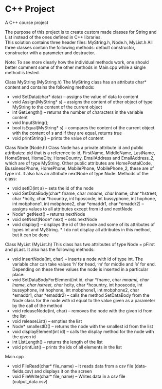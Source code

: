 # C++ Project
A C++ course project

The purpose of this project is to create custom made classes for String and List instead of the ones defined in C++ libraries.  
This solution contains three header files: MyString.h, Node.h, MyList.h
All three classes contain the following methods: default constructor, constructor with a parameter and destructor.

Note:  To see more clearly how the individual methods work, one should better comment some of the other methods in Main.cpp while a single method is tested.

Class MyString (MyString.h)
  The MyString class has an attribute char* content and contains the following methods:
  -	void SetData(char* data) – assigns the value of data to content
  -	void Assign(MyString* s) – assigns the content of other object of type MyString to the content of the current object
  -	int GetLength() – returns the number of characters in the variable content
  -	void InputString();
  -	bool isEqual(MyString* s) – compares the content of the current object with the content of s and if they are equal, returns true
  -	void printString() – prints the value of content

Class Node (Node.h)
  Class Node has a private attribute id and public attributes: pid that is a reference to id, FirstName, MiddleName, LastName, HomeStreet, HomeCity, HomeCountry,             EmailAddress   and EmailAddress_2, which are of type MyString. Other public attributes are HomePostalCode, BussinessPhone, HomePhone, MobilePhone, MobilePhone_2, these     are of type int. It   also has an attribute nextNode of type Node.
  Methods of the class:
  -	void setID(int a) – sets the id of the node
  -	void SetDataBody(char* fname, char *mname, char* lname, char *hstreet, char *hcity, char *hcountry, int hposcode, int bussyphone, int hophone, int mobphone1, int               mobphone2, char *emaddr1, char *emaddr2) – assigns values to all attributes except from id and nextNode
  -	Node* getNext() – returns nextNode
  -	void setNext(Node* next) – sets nextNode
  -	void display() – displays the id of the node and some of its attributes of types int and MyString. * I do not display all attributes in this method, but it can be done

Class MyList (MyList.h)
  This class has two attributes of type Node = pFirst and pLast. It also has the following methods:
  -	void insertNode(int, char) – inserts a node with id of type int. The variable char can take values ‘h’ for head, ‘m’ for middle and ‘e’ for end. Depending on these         three values the node is inserted in a particular place. 
  -	void SetDataBodyForElement(int id, char *fname, char *mname, char *lname, char* hstreet, char* hcity, char *hcountry, int hposcode, int bussyphone, int hophone, int         mobphone1, int mobphone2, char *emaddr1, char *emaddr2) – calls the method SetDataBody from the Node class for the node with id equal to the value given as a parameter     by the call of the method
  -	void releaseNode(int, char) – removes the node with the given id from the list
  -	void releaseList() – empties the list
  -	Node* smallestID() – returns the node with the smallest id from the list
  -	void displayElement(int id) – calls the display method for the node with the given id
  -	int ListLength() – returns the length of the list
  -	void printList() – prints the ids of all elements in the list

Main.cpp
  -	void FileRead(char* file_name) – It reads data from a csv file (data-fields.csv) and displays it on the screen
  -	void FileWrite(char* file_name) – Writes data in a csv file (output_data.csv)
